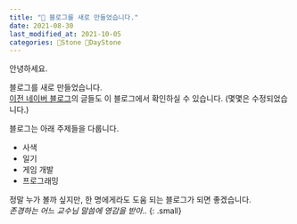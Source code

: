 ```yaml
---
title: "🗿 블로그를 새로 만들었습니다."
date: 2021-08-30
last_modified_at: 2021-10-05
categories: 🗿Stone 🌱DayStone
---
```

안녕하세요.  

블로그를 새로 만들었습니다.  
[이전 네이버 블로그](https://blog.naver.com/dan3478)의 글들도 이 블로그에서 확인하실 수 있습니다. (몇몇은 수정되었습니다.)

블로그는 아래 주제들을 다룹니다.  

- 사색
- 일기
- 게임 개발
- 프로그래밍

정말 누가 볼까 싶지만, 한 명에게라도 도움 되는 블로그가 되면 좋겠습니다.  
<cite> 존경하는 어느 교수님 말씀에 영감을 받아.. </cite>{: .small}
